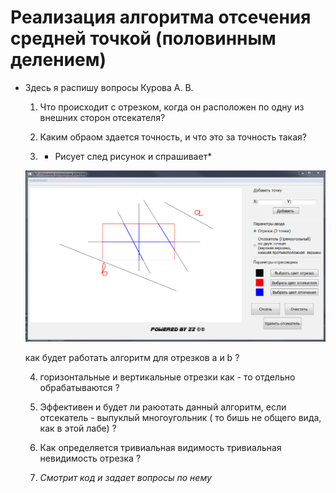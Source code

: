 # Реализация алгоритма отсечения средней точкой (половинным делением)

* Здесь я распишу вопросы Курова А. В.

  1. Что происходит с отрезком, когда он расположен по одну из внешних сторон отсекателя?

  2. Каким обраом здается точность, и что это за точность такая?
  
  3. * Рисует след рисунок и спрашивает* 
  
  ![](https://github.com/ZeynalovZ/BMSTU-4-sem/blob/master/KG/lab_07/Кур.PNG)


    как будет работать алгоритм для отрезков а и b ?

  4. горизонтальные и вертикальные отрезки как - то отдельно обрабатываются ?

  5. Эффективен и будет ли раюотать данный алгоритм, если отсекатель - выпуклый многоугольник ( то бишь не общего вида, как в этой лабе) ?
  
  6. Как определяется тривиальная видимость тривиальная невидимость отрезка ?

  7. *Смотрит код и задает вопросы по нему*
